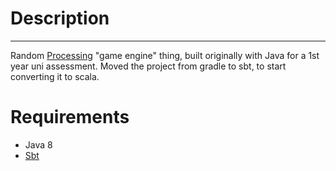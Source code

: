 # Description
--- 
Random [Processing](https://processing.org) "game engine" thing, built originally with Java for a 1st year uni assessment. Moved the project from
gradle to sbt, to start converting it to scala.

# Requirements
- Java 8
- [Sbt](https://www.scala-sbt.org/index.html)